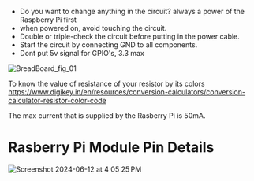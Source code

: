 - Do you want to change anything in the circuit? always a power of the Raspberry Pi first
- when powered on, avoid touching the circuit.
- Double or triple-check the circuit before putting in the power cable.
- Start the circuit by connecting GND to all components.
- Dont put 5v signal for GPIO's, 3.3 max


![BreadBoard_fig_01](https://github.com/Manikanta25055/Rasberry_Pi_5-/assets/69751652/12b36d2d-32d7-44f7-802f-820490dc7435)

To know the value of resistance of your resistor by its colors 
https://www.digikey.in/en/resources/conversion-calculators/conversion-calculator-resistor-color-code

The max current that is supplied by the Rasberry Pi is 50mA.

# Rasberry Pi Module Pin Details

![Screenshot 2024-06-12 at 4 05 25 PM](https://github.com/Manikanta25055/Rasberry_Pi_5-/assets/69751652/8d0bbd21-a282-4c19-a678-4b29f1428e77)
